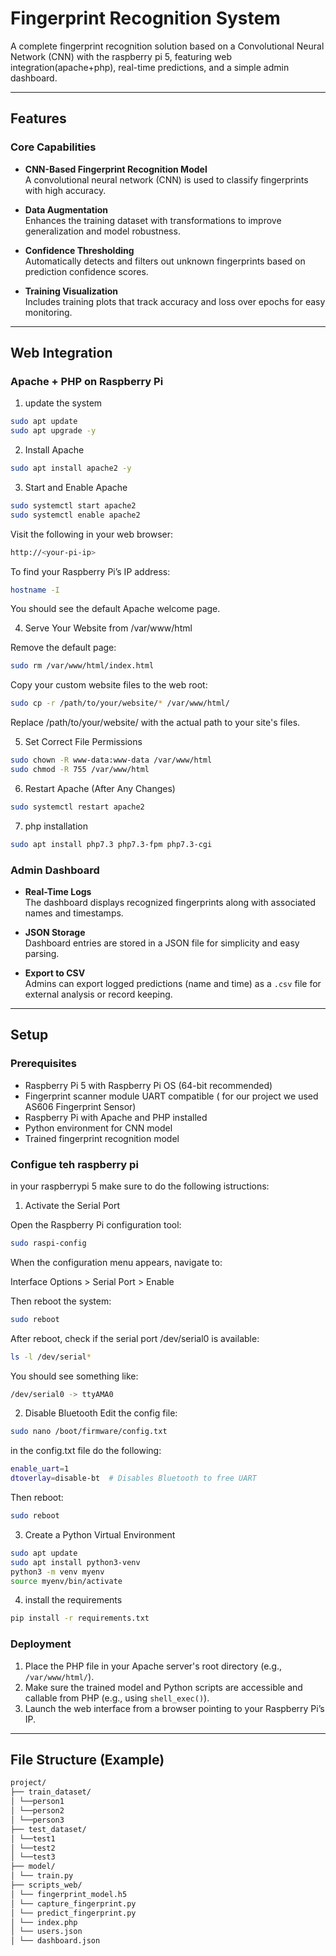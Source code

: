 # Fingerprint Recognition System

A complete fingerprint recognition solution based on a Convolutional Neural Network (CNN) with the raspberry pi 5, featuring web integration(apache+php), real-time predictions, and a simple admin dashboard.

---

## Features

### Core Capabilities

- **CNN-Based Fingerprint Recognition Model**  
  A convolutional neural network (CNN) is used to classify fingerprints with high accuracy.

- **Data Augmentation**  
  Enhances the training dataset with transformations to improve generalization and model robustness.

- **Confidence Thresholding**  
  Automatically detects and filters out unknown fingerprints based on prediction confidence scores.

- **Training Visualization**  
  Includes training plots that track accuracy and loss over epochs for easy monitoring.

---

## Web Integration

### Apache + PHP on Raspberry Pi
1. update the system
```bash
sudo apt update
sudo apt upgrade -y
```
2. Install Apache
```bash
sudo apt install apache2 -y
```
3. Start and Enable Apache

```bash
sudo systemctl start apache2
sudo systemctl enable apache2
```


Visit the following in your web browser:

```bash
http://<your-pi-ip>
```
To find your Raspberry Pi’s IP address:
```bash
hostname -I
```
You should see the default Apache welcome page.

4. Serve Your Website from /var/www/html

Remove the default page:
```bash
sudo rm /var/www/html/index.html

```
Copy your custom website files to the web root:

```bash
sudo cp -r /path/to/your/website/* /var/www/html/
```
Replace /path/to/your/website/ with the actual path to your site's files.

5. Set Correct File Permissions


```bash
sudo chown -R www-data:www-data /var/www/html
sudo chmod -R 755 /var/www/html
```
6. Restart Apache (After Any Changes)
```bash
sudo systemctl restart apache2
```
7. php installation 
```bash
sudo apt install php7.3 php7.3-fpm php7.3-cgi
```
### Admin Dashboard

- **Real-Time Logs**  
  The dashboard displays recognized fingerprints along with associated names and timestamps.

- **JSON Storage**  
  Dashboard entries are stored in a JSON file for simplicity and easy parsing.

- **Export to CSV**  
  Admins can export logged predictions (name and time) as a `.csv` file for external analysis or record keeping.

---

## Setup

### Prerequisites

- Raspberry Pi 5 with Raspberry Pi OS (64-bit recommended)
- Fingerprint scanner module UART compatible ( for our project we used AS606 Fingerprint Sensor)
- Raspberry Pi with Apache and PHP installed
- Python environment for CNN model
- Trained fingerprint recognition model

### Configue teh raspberry pi

in your raspberrypi 5 make sure to do the following istructions:

1. Activate the Serial Port

Open the Raspberry Pi configuration tool:

```bash
sudo raspi-config
 ```
When the configuration menu appears, navigate to:

Interface Options > Serial Port > Enable

Then reboot the system:
```bash
sudo reboot
```
After reboot, check if the serial port /dev/serial0 is available:

```bash
ls -l /dev/serial*
```

You should see something like:
```bash
/dev/serial0 -> ttyAMA0
``` 
2. Disable Bluetooth
Edit the config file:
```bash
sudo nano /boot/firmware/config.txt
```
in the config.txt file do the following:
```bash
enable_uart=1
dtoverlay=disable-bt  # Disables Bluetooth to free UART
```
Then reboot:
```bash
sudo reboot
```

3. Create a Python Virtual Environment
 ```bash
sudo apt update
sudo apt install python3-venv
python3 -m venv myenv
source myenv/bin/activate
```
4. install the requirements
```bash
pip install -r requirements.txt
```


### Deployment



1. Place the PHP file in your Apache server's root directory (e.g., `/var/www/html/`).
2. Make sure the trained model and Python scripts are accessible and callable from PHP (e.g., using `shell_exec()`).
3. Launch the web interface from a browser pointing to your Raspberry Pi’s IP.

---

## File Structure (Example)
```bash
project/
├── train_dataset/
│ └──person1
│ └──person2
│ └──person3
├── test_dataset/
│ └──test1
│ └──test2
│ └──test3
├── model/
│ └── train.py
├── scripts_web/
│ └── fingerprint_model.h5
│ └── capture_fingerprint.py
│ └── predict_fingerprint.py
│ └── index.php
│ └── users.json
│ └── dashboard.json
```